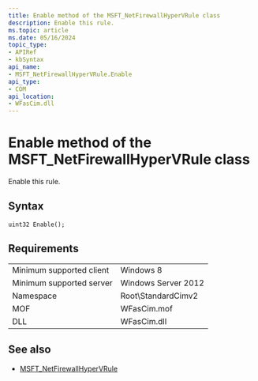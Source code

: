 ```yaml
---
title: Enable method of the MSFT_NetFirewallHyperVRule class
description: Enable this rule.
ms.topic: article
ms.date: 05/16/2024
topic_type: 
- APIRef
- kbSyntax
api_name: 
- MSFT_NetFirewallHyperVRule.Enable
api_type: 
- COM
api_location: 
- WFasCim.dll
---
```


# Enable method of the MSFT_NetFirewallHyperVRule class

Enable this rule.

## Syntax

```mof
uint32 Enable();
```

## Requirements

| | |
|-|-|
| Minimum supported client | Windows 8 |
| Minimum supported server | Windows Server 2012 |
| Namespace | Root\\StandardCimv2 |
| MOF | WFasCim.mof |
| DLL | WFasCim.dll |

## See also

* [MSFT_NetFirewallHyperVRule](./msft-netfirewallhypervrule.md)
